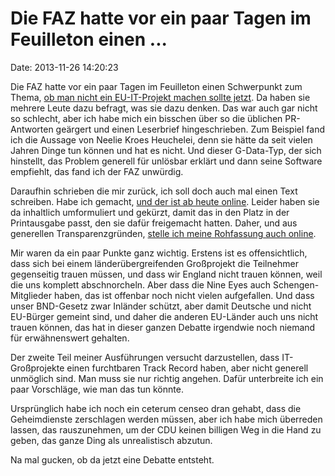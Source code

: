 Die FAZ hatte vor ein paar Tagen im Feuilleton einen \...
=========================================================

Date: 2013-11-26 14:20:23

Die FAZ hatte vor ein paar Tagen im Feuilleton einen Schwerpunkt zum
Thema, [ob man nicht ein EU-IT-Projekt machen sollte
jetzt](http://www.faz.net/-hwl). Da haben sie mehrere Leute dazu
befragt, was sie dazu denken. Das war auch gar nicht so schlecht, aber
ich habe mich ein bisschen über so die üblichen PR-Antworten geärgert
und einen Leserbrief hingeschrieben. Zum Beispiel fand ich die Aussage
von Neelie Kroes Heuchelei, denn sie hätte da seit vielen Jahren Dinge
tun können und hat es nicht. Und dieser G-Data-Typ, der sich hinstellt,
das Problem generell für unlösbar erklärt und dann seine Software
empfiehlt, das fand ich der FAZ unwürdig.

Daraufhin schrieben die mir zurück, ich soll doch auch mal einen Text
schreiben. Habe ich gemacht, [und der ist ab heute
online](http://www.faz.net/aktuell/feuilleton/lehren-aus-dem-nsa-skandal-der-bauplan-fuer-ein-sicheres-internet-12680524.html).
Leider haben sie da inhaltlich umformuliert und gekürzt, damit das in
den Platz in der Printausgabe passt, den sie dafür freigemacht hatten.
Daher, und aus generellen Transparenzgründen, [stelle ich meine
Rohfassung auch online](http://ptrace.fefe.de/eu-it-faz.txt).

Mir waren da ein paar Punkte ganz wichtig. Erstens ist es
offensichtlich, dass sich bei einem länderübergreifenden Großprojekt die
Teilnehmer gegenseitig trauen müssen, und dass wir England nicht trauen
können, weil die uns komplett abschnorcheln. Aber dass die Nine Eyes
auch Schengen-Mitglieder haben, das ist offenbar noch nicht vielen
aufgefallen. Und dass unser BND-Gesetz zwar Inländer schützt, aber damit
Deutsche und nicht EU-Bürger gemeint sind, und daher die anderen
EU-Länder auch uns nicht trauen können, das hat in dieser ganzen Debatte
irgendwie noch niemand für erwähnenswert gehalten.

Der zweite Teil meiner Ausführungen versucht darzustellen, dass
IT-Großprojekte einen furchtbaren Track Record haben, aber nicht
generell unmöglich sind. Man muss sie nur richtig angehen. Dafür
unterbreite ich ein paar Vorschläge, wie man das tun könnte.

Ursprünglich habe ich noch ein ceterum censeo dran gehabt, dass die
Geheimdienste zerschlagen werden müssen, aber ich habe mich überreden
lassen, das rauszunehmen, um der CDU keinen billigen Weg in die Hand zu
geben, das ganze Ding als unrealistisch abzutun.

Na mal gucken, ob da jetzt eine Debatte entsteht.
